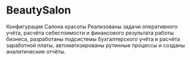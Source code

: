 # BeautySalon
Конфигурация Салона красоты
Реализованы задачи оперативного учёта, расчёта себестоимости и финансового результата работы бизнеса, разработаны подсистемы бухгалтерского учёта и расчёта заработной платы, автоматизированы рутинные процессы и созданы аналитические отчёты.
